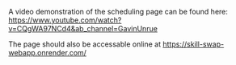 A video demonstration of the scheduling page can be found here: https://www.youtube.com/watch?v=CQgWA97NCd4&ab_channel=GavinUnrue


The page should also be accessable online at https://skill-swap-webapp.onrender.com/ 
